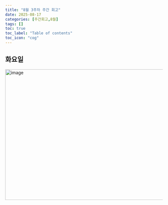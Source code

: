 ```yaml
---
title: "8월 3주차 주간 회고"
date: 2025-08-17
categories: [주간회고,8월]
tags: []
toc: true
toc_label: "Table of contents"
toc_icon: "cog"
---
```


## 화요일
<img width="1142" height="416" alt="image" src="https://github.com/user-attachments/assets/0e2e0550-da06-4f72-a6be-ace1b97adb70" />
